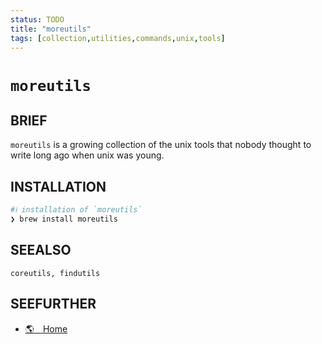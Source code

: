```yaml
---
status: TODO
title: "moreutils"
tags: [collection,utilities,commands,unix,tools]
---
```


# `moreutils`

## BRIEF

`moreutils` is a growing collection of the unix tools that nobody thought to write long ago when unix was young.

## INSTALLATION


```bash
#ℹ︎ installation of `moreutils`
❯ brew install moreutils
```



## SEEALSO

    coreutils, findutils

## SEEFURTHER

- [🌎 Home](https://joeyh.name/code/moreutils/)
